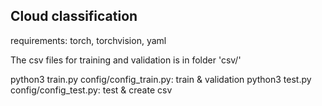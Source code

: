 ## Cloud classification

requirements: torch, torchvision, yaml

The csv files for training and validation is in folder 'csv/'

python3 train.py config/config_train.py: train & validation
python3 test.py config/config_test.py: test & create csv
